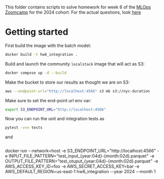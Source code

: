 This folder contains scripts to solve homework for week 6 of the [MLOps Zoomcamp](https://github.com/DataTalksClub/mlops-zoomcamp) for the 2024 cohort.
For the actual questions, look [here](https://github.com/DataTalksClub/mlops-zoomcamp/blob/main/cohorts/2024/06-best-practices/homework.md)

# Getting started

First build the image with the batch model:

```bash
docker build -t hw6_integration .
```

Build and launch the community `localstack` image that will act as S3:

```bash
docker compose up -d --build
```

Make the bucket to store our results as thought we are on S3:

```bash
aws --endpoint-url="http://localhost:4566" s3 mb s3://nyc-duration
```
Make sure to set the end-point url env var:
```bash
export S3_ENDPOINT_URL="http://localhost:4566"
```



Now you can run the unit and integration tests as 

```bash
pytest -vvv tests
```
and

```bash

```

docker run --network=host -e S3_ENDPOINT_URL="http://localhost:4566" -e INPUT_FILE_PATTERN="test_input_{year:04d}-{month:02d}.parquet"  -e OUTPUT_FILE_PATTERN="test_otuput_{year:04d}-{month:02d}.parquet" -e AWS_ACCESS_KEY_ID=foo -e AWS_SECRET_ACCESS_KEY=bar -e AWS_DEFAULT_REGION=us-east-1 hw6_integration --year 2024 --month 1